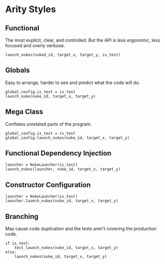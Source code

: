 # Arity Styles

## Functional
The most explicit, clear, and controlled. But the API is less ergonomic, less focused and overly verbose.
```
launch_nukes(nuked_id, target_x, target_y, is_test)
```

## Globals
Easy to arrange, harder to see and predict what the code will do.
```
global_config.is_test = is_test
launch_nuke(nuke_id, target_x, target_y)
```

## Mega Class
Conflates unrelated parts of the program.
```
global_config.is_test = is_test
global_config.launch_nukes(nuke_id, target_x, target_y)
```

## Functional Dependency Injection

```
launcher = NukeLauncher(is_test)
launch_nukes(launcher, nuke_id, target_x, target_y)
```

## Constructor Configuration

```
launcher = NukeLauncher(is_test)
launcher.launch_nukes(nuke_id, target_x, target_y)
```

## Branching
May cause code duplication and the tests aren't covering the production code.

```
if is_test:
    test_launch_nukes(nuke_id, target_x, target_y)
else:
    launch_nukes(nuke_id, target_x, target_y)
```
